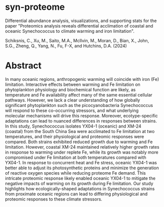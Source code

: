 # syn-proteome
Differential abundance analysis, visualizations, and supporting stats for the paper "Proteomics analysis reveals differential acclimation of coastal and oceanic Synechococcus to climate warming and iron limitation". 

Schiksnis, C., Xu, M., Saito, M.A., McIlvin, M., Moran, D., Bian, X., John, S.G., Zheng, Q., Yang, N., Fu, F-X, and Hutchins, D.A. (2024)

# Abstract
In many oceanic regions, anthropogenic warming will coincide with iron (Fe) limitation. Interactive effects between warming and Fe limitation on phytoplankton physiology and biochemical function are likely, as temperature and Fe availability affect many of the same essential cellular pathways. However, we lack a clear understanding of how globally significant phytoplankton such as the picocyanobacteria Synechococcus will respond to these co-occurring stressors, and what underlying molecular mechanisms will drive this response. Moreover, ecotype-specific adaptations can lead to nuanced differences in responses between strains. In this study, Synechococcus isolates YX04-1 (oceanic) and XM-24 (coastal) from the South China Sea were acclimated to Fe limitation at two temperatures, and their physiological and proteomic responses were compared. Both strains exhibited reduced growth due to warming and Fe limitation. However, coastal XM-24 maintained relatively higher growth rates in response to warming under replete Fe, while its growth was notably more compromised under Fe limitation at both temperatures compared with YX04-1. In response to concurrent heat and Fe stress, oceanic YX04-1 was better able to adjust its photosynthetic proteins and minimize the generation of reactive oxygen species while reducing proteome Fe demand. This intricate proteomic response likely enabled oceanic YX04-1 to mitigate the negative impacts of warming on its growth during Fe limitation. Our study highlights how ecologically-shaped adaptations in Synechococcus strains from proximate oceanic regions can lead to differing physiological and proteomic responses to these climate stressors.


